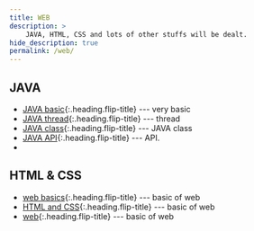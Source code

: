 ```yaml
---
title: WEB
description: >
	JAVA, HTML, CSS and lots of other stuffs will be dealt.
hide_description: true
permalink: /web/
---
```


## JAVA
* [JAVA basic]{:.heading.flip-title} --- very basic
* [JAVA thread]{:.heading.flip-title} --- thread
* [JAVA class]{:.heading.flip-title} --- JAVA class
* [JAVA API]{:.heading.flip-title} --- API.
* 

## HTML & CSS
* [web basics]{:.heading.flip-title} --- basic of web
* [HTML and CSS]{:.heading.flip-title} --- basic of web
* [web]{:.heading.flip-title} --- basic of web



[web basics]: 2020-08-01-WEBbasics.md
[HTML and CSS]: 2020-08-05-HTMLandCSS.md
[web]: 2020-08-18-WEBWEB.md
[JAVA basic]: 2020-08-26-JAVAbasic.md
[JAVA thread]: 2020-09-02-JAVA_Thread.md
[JAVA class]: 2020-09-07-JAVA_Class.md
[JAVA API]: 2020-09-15-API.md